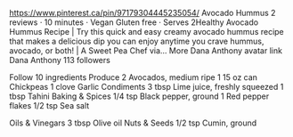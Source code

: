 https://www.pinterest.ca/pin/97179304445235054/
Avocado Hummus
2 reviews · 10 minutes · Vegan Gluten free · Serves 2Healthy Avocado Hummus Recipe | Try this quick and easy creamy avocado hummus recipe that makes a delicious dip you can enjoy anytime you crave hummus, avocado, or both! | A Sweet Pea Chef via…
More
Dana Anthony avatar link
Dana Anthony
113 followers

Follow
10 ingredients
Produce
2 Avocados, medium ripe
1 15 oz can Chickpeas
1 clove Garlic
Condiments
3 tbsp Lime juice, freshly squeezed
1 tbsp Tahini
Baking & Spices
1/4 tsp Black pepper, ground
1 Red pepper flakes
1/2 tsp Sea salt


Oils & Vinegars
3 tbsp Olive oil
Nuts & Seeds
1/2 tsp Cumin, ground